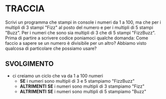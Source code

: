 # TRACCIA

Scrivi un programma che stampi in console i numeri da 1 a 100,
ma che per i multipli di 3 stampi "Fizz" al posto del numero e per i multipli di 5 stampi "Buzz".
Per i numeri che sono sia multipli di 3 che di 5 stampi "FizzBuzz".
Prima di partire a scrivere codice poniamoci qualche domanda:
Come faccio a sapere se un numero è divisibile per un altro?
Abbiamo visto qualcosa di particolare che possiamo usare?

## SVOLGIMENTO

- ci creiamo un ciclo che va da 1 a 100 numeri
  - **SE** i numeri sono multipli di 3 e 5 stampiamo "FizzBuzz"
  - **ALTRIMENTI** **SE** i numeri sono multipli di 3 stampiamo "Fizz"
  - **ALTRIMENTI** **SE** i numeri sono multipli di 5 stampiamo "Buzz"
